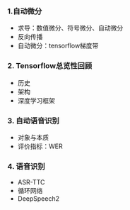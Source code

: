 ### 1.自动微分
- 求导：数值微分、符号微分、自动微分  
- 反向传播  
- 自动微分：tensorflow梯度带  
### 2. Tensorflow总览性回顾
- 历史  
- 架构  
- 深度学习框架  
### 3. 自动语音识别
- 对象与本质  
- 评价指标：WER  
### 4. 语音识别
- ASR-TTC  
- 循环网络  
- DeepSpeech2  

